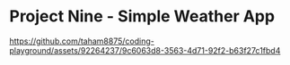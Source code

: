 # Project Nine - Simple Weather App


https://github.com/taham8875/coding-playground/assets/92264237/9c6063d8-3563-4d71-92f2-b63f27c1fbd4

